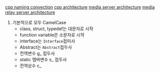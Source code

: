 
[cpp naming convection][2]
[cpp architecture][3]
[media server architecture][4]
[media relay server architecture][5]


[2]: http://manual.gromacs.org/documentation/5.1-current/dev-manual/naming.html
[3]: https://stackoverflow.com/questions/9603662/common-c-architecture
[4]: https://access.redhat.com/documentation/en-US/JBoss_Communications_Platform/1.2/html/Media_Server_User_Guide/ittms-Media_Server_Architecture.html
[5]: http://www.freepatentsonline.com/y2016/0380966.html


1. 기본적으로 모두 CamelCase
    - class, struct, typedef는 대문자로 시작
    - function variable은 소문자로 시작
    - interface는 `Interface`접미사
    - Abstract는 `Abstract`접두사
    - 전역변수 g_ 접두사
    - static 맴버변수 s_ 접두사
    - 전역상수 c_ 



